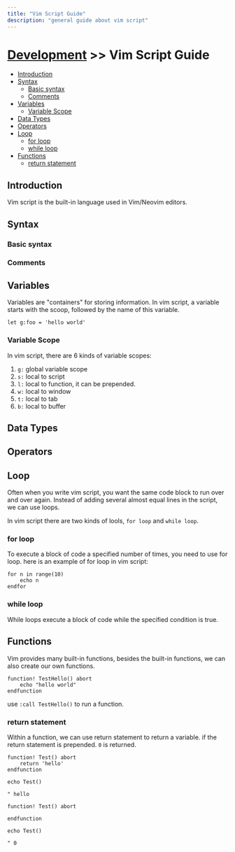 ```yaml
---
title: "Vim Script Guide"
description: "general guide about vim script"
---
```


# [Development](../) >> Vim Script Guide


<!-- vim-markdown-toc GFM -->

- [Introduction](#introduction)
- [Syntax](#syntax)
  - [Basic syntax](#basic-syntax)
  - [Comments](#comments)
- [Variables](#variables)
  - [Variable Scope](#variable-scope)
- [Data Types](#data-types)
- [Operators](#operators)
- [Loop](#loop)
  - [for loop](#for-loop)
  - [while loop](#while-loop)
- [Functions](#functions)
  - [return statement](#return-statement)

<!-- vim-markdown-toc -->

## Introduction

Vim script is the built-in language used in Vim/Neovim editors.

## Syntax

### Basic syntax

### Comments

## Variables

Variables are "containers" for storing information. In vim script, a variable starts with the scoop,
followed by the name of this variable.

```
let g:foo = 'hello world'
```

### Variable Scope

In vim script, there are 6 kinds of variable scopes:

1. `g:` global variable scope
2. `s:` local to script
3. `l:` local to function, it can be prepended.
4. `w:` local to window
5. `t:` local to tab
6. `b:` local to buffer

## Data Types

## Operators

## Loop

Often when you write vim script, you want the same code block to run over and over again.
Instead of adding several almost equal lines in the script, we can use loops.

In vim script there are two kinds of lools, `for loop` and `while loop`.

### for loop


To execute a block of code a specified number of times, you need to use for loop.
here is an example of for loop in vim script:

```vim
for n in range(10)
    echo n
endfor
```

### while loop

While loops execute a block of code while the specified condition is true.


## Functions

Vim provides many built-in functions, besides the built-in functions,
we can also create our own functions.

```vim
function! TestHello() abort
    echo "hello world"
endfunction
```

use `:call TestHello()` to run a function.

### return statement

Within a function, we can use return statement to return a variable.
if the return statement is prepended. `0` is returned.

```vim
function! Test() abort
    return 'hello'
endfunction

echo Test()

" hello

function! Test() abort
    
endfunction

echo Test()

" 0
```
